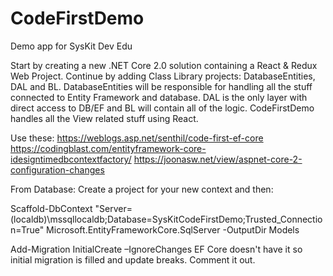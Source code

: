 # CodeFirstDemo
Demo app for SysKit Dev Edu

Start by creating a new .NET Core 2.0 solution
containing a React & Redux Web Project.
Continue by adding Class Library projects: DatabaseEntities, DAL and BL. 
DatabaseEntities will be responsible for handling all the stuff connected
to Entity Framework and database. 
DAL is the only layer with direct access to DB/EF and BL will contain all
of the logic.
CodeFirstDemo handles all the View related stuff using React.


Use these:
https://weblogs.asp.net/senthil/code-first-ef-core
https://codingblast.com/entityframework-core-idesigntimedbcontextfactory/
https://joonasw.net/view/aspnet-core-2-configuration-changes

From Database:
Create a project for your new context and then:

Scaffold-DbContext "Server=(localdb)\mssqllocaldb;Database=SysKitCodeFirstDemo;Trusted_Connection=True" Microsoft.EntityFrameworkCore.SqlServer -OutputDir Models

Add-Migration InitialCreate –IgnoreChanges
EF Core doesn't have it so initial migration is filled and update breaks. Comment it out. 

